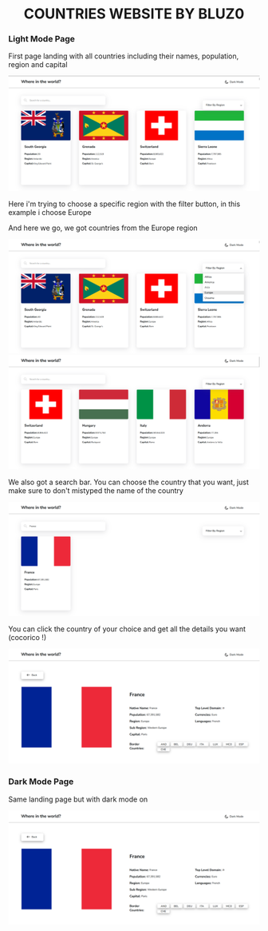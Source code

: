 <h1 align="center">COUNTRIES WEBSITE BY BLUZ0</h1>

### Light Mode Page
<p>First page landing with all countries including their names, population, region and capital</p>
<img src="images/thing1.png">

<p>Here i'm trying to choose a specific region with the filter button, in this example i choose Europe</p>
<p>And here we go, we got countries from the Europe region</p>
<img src="images/thing2.png">
<img src="images/thing3.png">

<p>We also got a search bar. You can choose the country that you want, just make sure to don't mistyped the name of the country</p>
<img src="images/thing5.png">

<p>You can click the country of your choice and get all the details you want (cocorico !)</p>
<img src="images/thing4.png">

### Dark Mode Page

<p>Same landing page but with dark mode on</p>
<img src="images/thing6.png">
